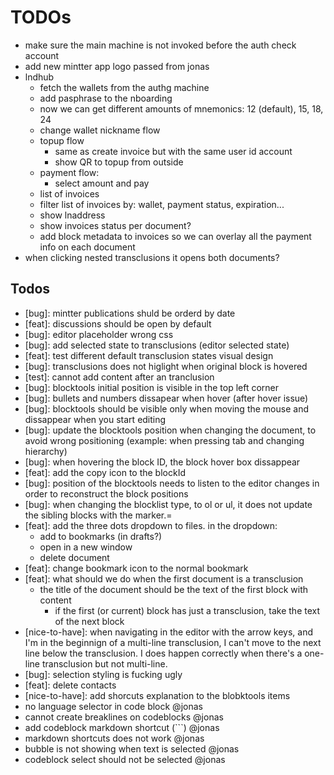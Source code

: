 # TODOs

- make sure the main machine is not invoked before the auth check account
- add new mintter app logo passed from jonas
- lndhub
  - fetch the wallets from the authg machine
  - add pasphrase to the nboarding
  - now we can get different amounts of mnemonics: 12 (default), 15, 18, 24
  - change wallet nickname flow
  - topup flow
    - same as create invoice but with the same user id account
    - show QR to topup from outside
  - payment flow:
    - select amount and pay
  - list of invoices
  - filter list of invoices by: wallet, payment status, expiration...
  - show lnaddress
  - show invoices status per document?
  - add block metadata to invoices so we can overlay all the payment info on each document
- when clicking nested transclusions it opens both documents?

## Todos

- [bug]: mintter publications shuld be orderd by date
- [feat]: discussions should be open by default
- [bug]: editor placeholder wrong css
- [bug]: add selected state to transclusions (editor selected state)
- [feat]: test different default transclusion states visual design
- [bug]: transclusions does not higlight when original block is hovered
- [test]: cannot add content after an tranclusion
- [bug]: blocktools initial position is visible in the top left corner
- [bug]: bullets and numbers dissapear when hover (after hover issue)
- [bug]: blocktools should be visible only when moving the mouse and dissappear when you start editing
- [bug]: update the blocktools position when changing the document, to avoid wrong positioning (example: when pressing tab and changing hierarchy)
- [bug]: when hovering the block ID, the block hover box dissappear
- [feat]: add the copy icon to the blockId
- [bug]: position of the blocktools needs to listen to the editor changes in order to reconstruct the block positions
- [bug]: when changing the blocklist type, to ol or ul, it does not update the sibling blocks with the marker.=
- [feat]: add the three dots dropdown to files. in the dropdown:
  - add to bookmarks (in drafts?)
  - open in a new window
  - delete document
- [feat]: change bookmark icon to the normal bookmark
- [feat]: what should we do when the first document is a transclusion
  - the title of the document should be the text of the first block with content
    - if the first (or current) block has just a transclusion, take the text of the next block
- [nice-to-have]: when navigating in the editor with the arrow keys, and I'm in the beginnign of a multi-line transclusion, I can't move to the next line below the transclusion. I does happen correctly when there's a one-line transclusion but not multi-line.
- [bug]: selection styling is fucking ugly
- [feat]: delete contacts
- [nice-to-have]: add shorcuts explanation to the blobktools items
- no language selector in code block @jonas
- cannot create breaklines on codeblocks @jonas
- add codeblock markdown shortcut (```) @jonas
- markdown shortcuts does not work @jonas
- bubble is not showing when text is selected @jonas
- codeblock select should not be selected @jonas
